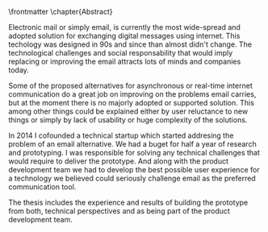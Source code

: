 \frontmatter \chapter{Abstract}

Electronic mail or simply email, is currently the most wide-spread and adopted
solution for exchanging digital messages using internet. This techology was
designed in 90s and since than almost didn't change. The technological
challenges and social responsability that would imply replacing or improving
the email attracts lots of minds and companies today.

Some of the proposed alternatives for asynchronous or real-time internet
communication do a great job on improving on the problems email carries, but at
the moment there is no majorly adopted or supported solution. This among other
things could be explained either by user reluctance to new things or simply by
lack of usability or huge complexity of the solutions.

In 2014 I cofounded a technical startup which started addresing the problem of
an email alternative. We had a buget for half a year of research and
prototyping. I was responsible for solving any technical challenges that would
require to deliver the prototype. And along with the product development team
we had to develop the best possible user experience for a technology we
believed could seriously challenge email as the preferred communication tool.

The thesis includes the experience and results of building the prototype from
both, technical perspectives and as being part of the product development team.
